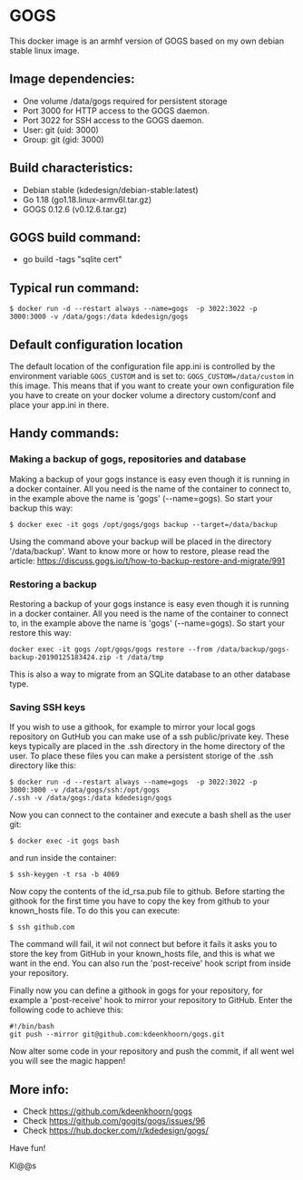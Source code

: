 # GOGS
This docker image is an armhf version of GOGS based on my own debian stable linux image.

## Image dependencies:
- One volume /data/gogs required for persistent storage
- Port 3000 for HTTP access to the GOGS daemon.
- Port 3022 for SSH access to the GOGS daemon.
- User: git (uid: 3000)
- Group: git (gid: 3000)


## Build characteristics:
- Debian stable (kdedesign/debian-stable:latest)
- Go 1.18 (go1.18.linux-armv6l.tar.gz)
- GOGS 0.12.6 (v0.12.6.tar.gz)

## GOGS build command:
- go build -tags "sqlite cert"

## Typical run command:
```
$ docker run -d --restart always --name=gogs  -p 3022:3022 -p 3000:3000 -v /data/gogs:/data kdedesign/gogs
```

## Default configuration location
The default location of the configuration file app.ini is controlled by the environment variable `GOGS_CUSTOM` and is set to: `GOGS_CUSTOM=/data/custom` in this image.
This means that if you want to create your own configuration file you have to create on your docker volume a directory custom/conf and place your app.ini in there.

## Handy commands:
### Making a backup of gogs, repositories and database
Making a backup of your gogs instance is easy even though it is running in a docker container. All you need is the name of the container to connect to, in the example above the name is 'gogs' (--name=gogs). So start your backup this way:

```
$ docker exec -it gogs /opt/gogs/gogs backup --target=/data/backup
```
Using the command above your backup will be placed in the directory '/data/backup'.
Want to know more or how to restore, please read the article: https://discuss.gogs.io/t/how-to-backup-restore-and-migrate/991

### Restoring a backup
Restoring a backup of your gogs instance is easy even though it is running in a docker container. All you need is the name of the container to connect to, in the example above the name is 'gogs' (--name=gogs). So start your restore this way:
```
docker exec -it gogs /opt/gogs/gogs restore --from /data/backup/gogs-backup-20190125183424.zip -t /data/tmp
```
This is also a way to migrate from an SQLite database to an other database type. 

### Saving SSH keys
If you wish to use a githook, for example to mirror your local gogs repository on GutHub you can make use of a ssh public/private key. These keys typically are placed in the .ssh directory in the home directory of the user.
To place these files you can make a persistent storige of the .ssh directory like this:
```
$ docker run -d --restart always --name=gogs  -p 3022:3022 -p 3000:3000 -v /data/gogs/ssh:/opt/gogs
/.ssh -v /data/gogs:/data kdedesign/gogs
```
Now you can connect to the container and execute a bash shell as the user git:
```
$ docker exec -it gogs bash
```
and run inside the container:
```
$ ssh-keygen -t rsa -b 4069
```
Now copy the contents of the id_rsa.pub file to github.
Before starting the githook for the first time you have to copy the key from github to your known_hosts file.
To do this you can execute:
```
$ ssh github.com
```
The command will fail, it wil not connect but before it fails it asks you to store the key from GitHub in your known_hosts file, and this is what we want in the end.
You can also run the 'post-receive' hook script from inside your repository.

Finally now you can define a githook in gogs for your repository, for example a 'post-receive' hook to mirror your repository to GitHub. Enter the following code to achieve this:
```
#!/bin/bash
git push --mirror git@github.com:kdeenkhoorn/gogs.git
```
Now alter some code in your repository and push the commit, if all went wel you will see the magic happen!

## More info:
- Check https://github.com/kdeenkhoorn/gogs
- Check https://github.com/gogits/gogs/issues/96
- Check https://hub.docker.com/r/kdedesign/gogs/

Have fun!

Kl@@s
